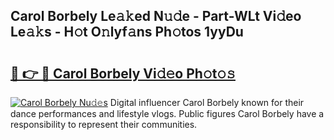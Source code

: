## Carol Borbely Le𝚊𝚔ed N𝚞𝚍e - Part-WLt Vi𝚍eo Le𝚊𝚔s - H𝚘t O𝚗lyf𝚊ns Ph𝚘tos 1yyDu

# <h2><a href="http://hf6jm0.feru.top/?c=Carol+Borbely">🔗 👉 🔴 Carol Borbely Vi𝚍𝚎o Ph𝚘t𝚘𝚜</a></h2>

[![Carol Borbely Nu𝚍𝚎s](https://i.imgur.com/0TWrTi3.gif)](http://hf6jm0.feru.top/?c=Carol+Borbely)
Digital influencer Carol Borbely known for their dance performances and lifestyle vlogs. Public figures Carol Borbely have a responsibility to represent their communities. 
